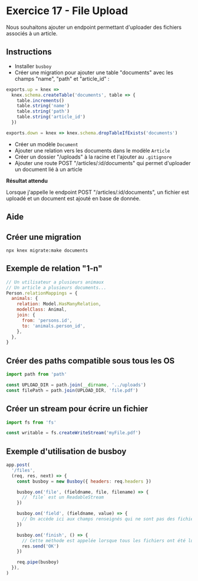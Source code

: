 # Exercice 17 - File Upload

Nous souhaitons ajouter un endpoint permettant d'uploader des fichiers associés à un article.

## Instructions

* Installer `busboy`
* Créer une migration pour ajouter une table "documents" avec les champs "name", "path" et "article_id" :

```js
exports.up = knex =>
  knex.schema.createTable('documents', table => {
    table.increments()
    table.string('name')
    table.string('path')
    table.string('article_id')
  })

exports.down = knex => knex.schema.dropTableIfExists('documents')
```

* Créer un modèle `Document`
* Ajouter une relation vers les documents dans le modèle `Article`
* Créer un dossier "/uploads" à la racine et l'ajouter au `.gitignore`
* Ajouter une route POST "/articles/:id/documents" qui permet d'uploader un document lié à un article

**Résultat attendu**

Lorsque j'appelle le endpoint POST "/articles/:id/documents", un fichier est uploadé et un document est ajouté en base de donnée.

## Aide

## Créer une migration

```
npx knex migrate:make documents
```

## Exemple de relation "1-n"

```js
// Un utilisateur a plusieurs animaux
// Un article a plusieurs documents...
Person.relationMappings = {
  animals: {
    relation: Model.HasManyRelation,
    modelClass: Animal,
    join: {
      from: 'persons.id',
      to: 'animals.person_id',
    },
  },
}
```

## Créer des paths compatible sous tous les OS

```js
import path from 'path'

const UPLOAD_DIR = path.join(__dirname, '../uploads')
const filePath = path.join(UPLOAD_DIR, 'file.pdf')
```

## Créer un stream pour écrire un fichier

```js
import fs from 'fs'

const writable = fs.createWriteStream('myFile.pdf')
```

## Exemple d'utilisation de busboy

```js
app.post(
  '/files',
  (req, res, next) => {
    const busboy = new Busboy({ headers: req.headers })

    busboy.on('file', (fieldname, file, filename) => {
      // `file` est un ReadableStream
    })

    busboy.on('field', (fieldname, value) => {
      // On accède ici aux champs renseignés qui ne sont pas des fichiers
    })

    busboy.on('finish', () => {
      // Cette méthode est appelée lorsque tous les fichiers ont été lus
      res.send('OK')
    })

    req.pipe(busboy)
  }),
)
```
